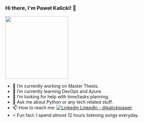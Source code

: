 ### Hi there, I'm Paweł Kalicki! 👋

<img src="https://studentambassadors.microsoft.com/Assets/Badge/LevelBeta.png" width="200">
      
- 🔭 I’m currently working on Master Thesis.
- 🌱 I’m currently learning DevOps and Azure.
- 🤔 I’m looking for help with time/tasks planning.
- 💬 Ask me about Python or any tech related stuff.
- 📫 How to reach me: [![Linkedin](https://i.stack.imgur.com/gVE0j.png) LinkedIn - @kalickipawel](https://www.linkedin.com/in/kalickipawel/).
- ⚡ Fun fact: I spend almost 12 hours listening songs everyday.
